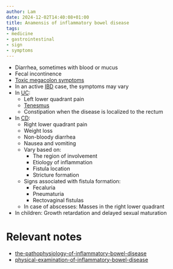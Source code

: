```yaml
---
author: Lam
date: 2024-12-02T14:40:08+01:00
title: Anamensis of inflammatory bowel disease
tags:
- medicine
- gastrointestinal
- sign
- symptoms
---
```


- Diarrhea, sometimes with blood or mucus
- Fecal incontinence
- [Toxic megacolon symptoms](Resources/sign-and-symptoms-of-toxic-megacolon.md)
- In an active [IBD](Resources/inflammatory-bowel-disease.md) case, the symptoms may vary
- In [UC](Resources/ulcerative-colitis.md):
  - Left lower quadrant pain
  - [Tenesmus](Resources/tenesmus.md) 
  - Constipation when the disease is localized to the rectum
- In [CD](Resources/Crohn-disease.md):
  - Right lower quadrant pain
  - Weight loss
  - Non-bloody diarrhea
  - Nausea and vomiting
  - Vary based on:
    - The region of involvement
    - Etiology of inflammation
    - Fistula location
    - Stricture formation
  - Signs associated with fistula formation:
    - Fecaluria
    - Pneumaturia
    - Rectovaginal fistulas
  - In case of abscesses: Masses in the right lower quadrant
- In children: Growth retardation and delayed sexual maturation

# Relevant notes

- [the-pathophysiology-of-inflammatory-bowel-disease](Resources/the-pathophysiology-of-inflammatory-bowel-disease.md) 
- [physical-examination-of-inflammatory-bowel-disease](Resources/physical-examination-of-inflammatory-bowel-disease.md) 
